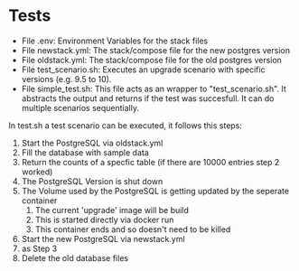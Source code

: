 # Tests

- File .env: Environment Variables for the stack files
- File newstack.yml: The stack/compose file for the new postgres version
- File oldstack.yml: The stack/compose file for the old postgres version
- File test_scenario.sh: Executes an upgrade scenario with specific versions (e.g. 9.5 to 10).
- File simple_test.sh: This file acts as an wrapper to "test_scenario.sh". It abstracts the output and returns if the test was succesfull. It can do multiple scenarios sequentially.

In test.sh a test scenario can be executed, it follows this steps:
1. Start the PostgreSQL via oldstack.yml
2. Fill the database with sample data
3. Return the counts of a specfic table (if there are 10000 entries step 2 worked)
4. The PostgreSQL Version is shut down
5. The Volume used by the PostgreSQL is getting updated by the seperate container  
    1. The current 'upgrade' image will be build
    2. This is started directly via docker run
    3. This container ends and so doesn't need to be killed
6. Start the new PostgreSQL via newstack.yml
7. as Step 3
8. Delete the old database files 